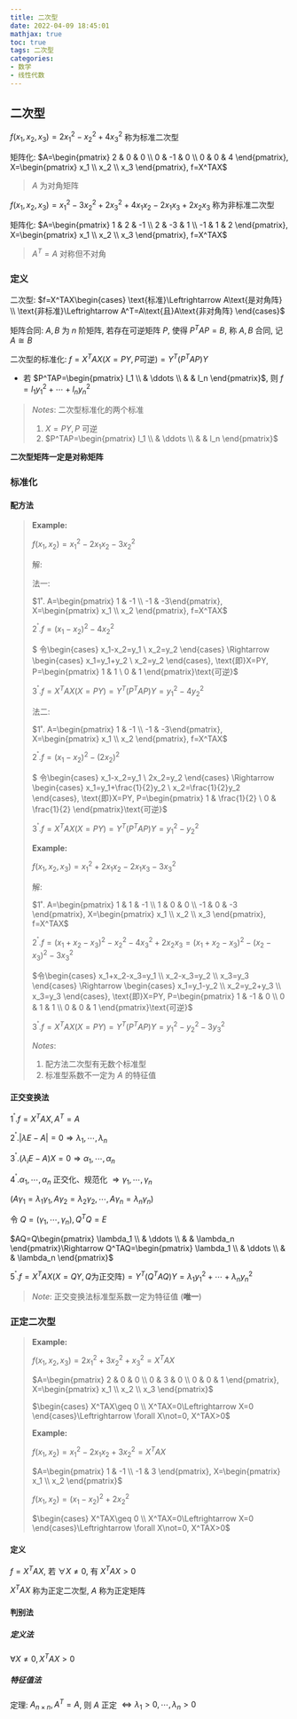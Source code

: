 ```yaml
---
title: 二次型
date: 2022-04-09 18:45:01
mathjax: true
toc: true
tags: 二次型
categories:
- 数学
- 线性代数
---
```


## 二次型

$f(x_1,x_2,x_3)=2x_1^2-x_2^2+4x_3^2$ 称为标准二次型

矩阵化: $A=\begin{pmatrix} 2 & 0 & 0 \\ 0 & -1 & 0 \\ 0 & 0 & 4 \end{pmatrix}, X=\begin{pmatrix} x_1 \\ x_2 \\ x_3 \end{pmatrix}, f=X^TAX$

> $A$ 为对角矩阵

$f(x_1,x_2,x_3)=x_1^2-3x_2^2+2x_3^2+4x_1x_2-2x_1x_3+2x_2x_3$ 称为非标准二次型

矩阵化: $A=\begin{pmatrix} 1 & 2 & -1 \\ 2 & -3 & 1 \\ -1 & 1 & 2 \end{pmatrix}, X=\begin{pmatrix} x_1 \\ x_2 \\ x_3 \end{pmatrix}, f=X^TAX$

> $A^T=A$ 对称但不对角

<!--more-->

### 定义

二次型: $f=X^TAX\begin{cases} \text{标准}\Leftrightarrow A\text{是对角阵} \\ \text{非标准}\Leftrightarrow A^T=A\text{且}A\text{非对角阵} \end{cases}$

矩阵合同: $A,B$ 为 $n$ 阶矩阵, 若存在可逆矩阵 $P$, 使得 $P^TAP=B$, 称 $A,B$ 合同, 记 $A\cong B$

二次型的标准化: $f=X^TAX(X=PY, P\text{可逆})=Y^T(P^TAP)Y$

* 若 $P^TAP=\begin{pmatrix} l_1 \\ &  \ddots \\ & & l_n \end{pmatrix}$, 则 $f=l_1y_1^2+\cdots+l_ny_n^2$

> $Notes:$ 二次型标准化的两个标准
>
> 1. $X=PY, P$ 可逆
> 2. $P^TAP=\begin{pmatrix} l_1 \\ &  \ddots \\ & & l_n \end{pmatrix}$

**二次型矩阵一定是对称矩阵**

### 标准化

#### 配方法

> **Example:**
>
> $f(x_1,x_2)=x_1^2-2x_1x_2-3x_2^2$
>
> 解:
>
> 法一:
>
> $1˚. A=\begin{pmatrix} 1 & -1 \\ -1 & -3\end{pmatrix}, X=\begin{pmatrix} x_1 \\ x_2 \end{pmatrix}, f=X^TAX$
>
> $2^˚. f=(x_1-x_2)^2-4x_2^2$
>
> $ 令\begin{cases} x_1-x_2=y_1 \\ x_2=y_2 \end{cases} \Rightarrow \begin{cases} x_1=y_1+y_2 \\ x_2=y_2 \end{cases}, \text{即}X=PY, P=\begin{pmatrix} 1 & 1 \\ 0 & 1 \end{pmatrix}\text{可逆}$
>
> $3^˚. f=X^TAX(X=PY)=Y^T(P^TAP)Y=y_1^2-4y_2^2$
>
> 法二:
>
> $1˚. A=\begin{pmatrix} 1 & -1 \\ -1 & -3\end{pmatrix}, X=\begin{pmatrix} x_1 \\ x_2 \end{pmatrix}, f=X^TAX$
>
> $2^˚. f=(x_1-x_2)^2-(2x_2)^2$
>
> $ 令\begin{cases} x_1-x_2=y_1 \\ 2x_2=y_2 \end{cases} \Rightarrow \begin{cases} x_1=y_1+\frac{1}{2}y_2 \\ x_2=\frac{1}{2}y_2 \end{cases}, \text{即}X=PY, P=\begin{pmatrix} 1 & \frac{1}{2} \\ 0 & \frac{1}{2} \end{pmatrix}\text{可逆}$
>
> $3^˚. f=X^TAX(X=PY)=Y^T(P^TAP)Y=y_1^2-y_2^2$
>
> **Example:**
>
> $f(x_1, x_2, x_3)=x_1^2+2x_1x_2-2x_1x_3-3x_3^2$
>
> 解:
>
> $1˚. A=\begin{pmatrix} 1 & 1 & -1 \\ 1 & 0 & 0 \\ -1 & 0 & -3 \end{pmatrix}, X=\begin{pmatrix} x_1 \\ x_2 \\ x_3 \end{pmatrix}, f=X^TAX$
>
> $2^˚. f=(x_1+x_2-x_3)^2-x_2^2-4x_3^2+2x_2x_3=(x_1+x_2-x_3)^2-(x_2-x_3)^2-3x_3^2$
>
> $令\begin{cases} x_1+x_2-x_3=y_1 \\ x_2-x_3=y_2 \\ x_3=y_3 \end{cases} \Rightarrow \begin{cases} x_1=y_1-y_2 \\ x_2=y_2+y_3 \\ x_3=y_3 \end{cases}, \text{即}X=PY, P=\begin{pmatrix} 1 & -1 & 0 \\ 0 & 1 & 1 \\ 0 & 0 & 1 \end{pmatrix}\text{可逆}$
>
> $3^˚. f=X^TAX(X=PY)=Y^T(P^TAP)Y=y_1^2-y_2^2-3y_3^2$
>
> 
>
> $Notes:$
>
> 1. 配方法二次型有无数个标准型
> 2. 标准型系数不一定为 $A$ 的特征值

#### 正交变换法

$1^˚. f=X^TAX, A^T=A$

$2^˚. |\lambda E-A|=0 \Rightarrow \lambda_1, \cdots, \lambda_n$

$3^˚. (\lambda_iE-A)X=0 \Rightarrow \alpha_1, \cdots, \alpha_n$

$4^˚. \alpha_1,\cdots,\alpha_n$ 正交化、规范化 $\Rightarrow \gamma_1, \cdots, \gamma_n$

$(A\gamma_1=\lambda_1\gamma_1, A\gamma_2=\lambda_2\gamma_2,\cdots,A\gamma_n=\lambda_n\gamma_n)$

令 $Q=(\gamma_1,\cdots,\gamma_n), Q^TQ=E$

$AQ=Q\begin{pmatrix} \lambda_1 \\ & \ddots \\ & & \lambda_n \end{pmatrix}\Rightarrow Q^TAQ=\begin{pmatrix} \lambda_1 \\ & \ddots \\ & & \lambda_n \end{pmatrix}$

$5^˚. f=X^TAX(X=QY, Q\text{为正交阵})=Y^T(Q^TAQ)Y=\lambda_1y_1^2+\cdots+\lambda_ny_n^2$

> $Note:$ 正交变换法标准型系数一定为特征值 (**唯一**)

### 正定二次型

> **Example:**
>
> $f(x_1,x_2,x_3)=2x_1^2+3x_2^2+x_3^2=X^TAX$
>
> $A=\begin{pmatrix} 2 & 0 & 0 \\ 0 & 3 & 0 \\ 0 & 0 & 1 \end{pmatrix}, X=\begin{pmatrix} x_1 \\ x_2 \\ x_3 \end{pmatrix}$
>
> $\begin{cases} X^TAX\geq 0 \\ X^TAX=0\Leftrightarrow X=0 \end{cases}\Leftrightarrow \forall X\not=0, X^TAX>0$
>
> 
>
> **Example:**
>
> $f(x_1,x_2)=x_1^2-2x_1x_2+3x_2^2=X^TAX$
>
> $A=\begin{pmatrix} 1 & -1 \\ -1 & 3 \end{pmatrix}, X=\begin{pmatrix} x_1 \\ x_2 \end{pmatrix}$
>
> $f(x_1,x_2)=(x_1-x_2)^2+2x_2^2$
>
> $\begin{cases} X^TAX\geq 0 \\ X^TAX=0\Leftrightarrow X=0 \end{cases}\Leftrightarrow \forall X\not=0, X^TAX>0$

#### 定义

$f=X^TAX$, 若 $\forall X\not=0$, 有 $X^TAX>0$

$X^TAX$ 称为正定二次型, $A$ 称为正定矩阵

#### 判别法

##### 定义法

$\forall X\not=0, X^TAX>0$

##### 特征值法

定理: $A_{n\times n}, A^T=A$, 则 $A$ 正定 $\Leftrightarrow \lambda_1>0,\cdots,\lambda_n>0$

